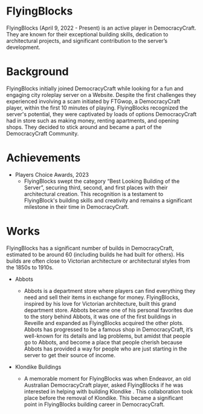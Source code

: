 # FlyingBlocks
FlyingBlocks (April 9, 2022 - Present) is an active player in DemocracyCraft. They are known for their exceptional building skills, dedication to architectural projects, and significant contribution to the server’s development.

# Background
FlyingBlocks initially joined DemocracyCraft while looking for a fun and engaging city roleplay server on a Website. Despite the first challenges they experienced involving a scam initiated by FTGwop, a DemocracyCraft player, within the first 10 minutes of playing. FlyingBlocks recognized the server's potential, they were captivated by loads of options DemocracyCraft had in store such as making money, renting apartments, and opening shops. They decided to stick around and became a part of the DemocracyCraft Community.

# Achievements
- Players Choice Awards, 2023
  - FlyingBlocks swept the category “Best Looking Building of the Server”, securing third, second, and first places with their architectural creation. This recognition is a testament to FlyingBlock's building skills and creativity and remains a significant milestone in their time in DemocracyCraft.

# Works
FlyingBlocks has a significant number of builds in DemocracyCraft, estimated to be around 60 (including builds he had built for others). His builds are often close to Victorian architecture or architectural styles from the 1850s to 1910s.

- Abbots
  - Abbots is a department store where players can find everything they need and sell their items in exchange for money. FlyingBlocks, inspired by his love for Victorian architecture, built this grand department store. Abbots became one of his personal favorites due to the story behind Abbots, it was one of the first buildings in Reveille and expanded as FlyingBlocks acquired the other plots. Abbots has progressed to be a famous shop in DemocracyCraft, it’s well-known for its details and lag problems, but amidst that people go to Abbots, and become a place that people cherish because Abbots has provided a way for people who are just starting in the server to get their source of income. 

- Klondike Buildings
  - A memorable moment for FlyingBlocks was when Endeavor, an old Australian DemocracyCraft player, asked FlyingBlocks if he was interested in helping with building Klondike . This collaboration took place before the removal of Klondike. This became a significant point in FlyingBlocks building career in DemocracyCraft.
